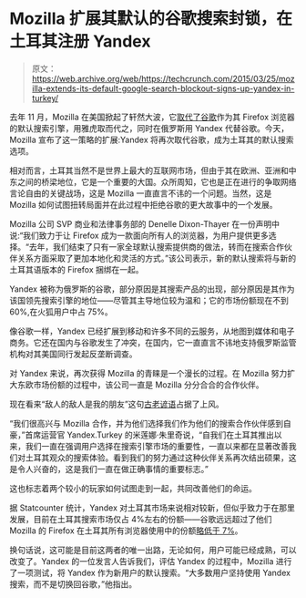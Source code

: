 # Mozilla 扩展其默认的谷歌搜索封锁，在土耳其注册 Yandex 

> 原文：<https://web.archive.org/web/https://techcrunch.com/2015/03/25/mozilla-extends-its-default-google-search-blockout-signs-up-yandex-in-turkey/>

去年 11 月，Mozilla 在美国掀起了轩然大波，它[取代了谷歌](https://web.archive.org/web/20221206010316/https://blog.mozilla.org/blog/2014/11/19/promoting-choice-and-innovation-on-the-web/)作为其 Firefox 浏览器的默认搜索引擎，用雅虎取而代之，同时在俄罗斯用 Yandex 代替谷歌。今天，Mozilla 宣布了这一策略的扩展:Yandex 将再次取代谷歌，成为土耳其的默认搜索选项。

相对而言，土耳其当然不是世界上最大的互联网市场，但由于其在欧洲、亚洲和中东之间的桥梁地位，它是一个重要的大国。众所周知，它也是正在进行的争取网络言论自由的关键战场，这是 Mozilla 一直直言不讳的一个问题。当然，这是 Mozilla 如何试图扭转局面并在此过程中拒绝谷歌的更大故事中的一个发展。

Mozilla 公司 SVP 商业和法律事务部的 Denelle Dixon-Thayer 在一份声明中说:“我们致力于让 Firefox 成为一款面向所有人的浏览器，为用户提供更多选择。“去年，我们结束了只有一家全球默认搜索提供商的做法，转而在搜索合作伙伴关系方面采取了更加本地化和灵活的方式。”该公司表示，新的默认搜索将与新的土耳其语版本的 Firefox 捆绑在一起。

Yandex 被称为俄罗斯的谷歌，部分原因是其搜索产品的出现，部分原因是其作为该国领先搜索引擎的地位——尽管其主导地位较为温和；它的市场份额现在不到 60%,在火狐用户中占 75%。

像谷歌一样，Yandex 已经扩展到移动和许多不同的云服务，从地图到媒体和电子商务。它还在国内与谷歌发生了冲突，在国内，它一直直言不讳地支持俄罗斯监管机构对其美国同行发起反垄断调查。

对 Yandex 来说，再次获得 Mozilla 的青睐是一个漫长的过程。在 Mozilla 努力扩大东欧市场份额的过程中，该公司一直是 Mozilla 分分合合的合作伙伴。

现在看来“敌人的敌人是我的朋友”这句[古老谚语](https://web.archive.org/web/20221206010316/http://en.wikipedia.org/wiki/The_enemy_of_my_enemy_is_my_friend)占据了上风。

“我们很高兴与 Mozilla 合作，并为他们选择我们作为他们的搜索合作伙伴感到自豪，”首席运营官 Yandex.Turkey 的米莲娜·朱里奇说，“自我们在土耳其推出以来，我们一直在强调用户选择在搜索引擎市场的重要性，一直以来都在显著改善我们对土耳其观众的搜索体验。看到我们的努力通过这种伙伴关系再次结出硕果，这是令人兴奋的，这是我们一直在做正确事情的重要标志。”

这也标志着两个较小的玩家如何试图走到一起，共同改善他们的命运。

据 Statcounter 统计，Yandex 对土耳其市场来说相对较新，但似乎致力于在那里发展，目前在土耳其搜索市场仅占 4%左右的份额——谷歌远远超过了他们 Mozilla 的 Firefox 在土耳其所有浏览器使用中的份额[略低于 7%](https://web.archive.org/web/20221206010316/http://gs.statcounter.com/#desktop-browser-TR-monthly-201402-201502)。

换句话说，这可能是目前这两者的唯一出路，无论如何，用户可能已经成熟，可以改变了。Yandex 的一位发言人告诉我们，评估 Yandex 的过程中，Mozilla 进行了一项测试，将 Yandex 作为新用户的默认搜索。“大多数用户坚持使用 Yandex 搜索，而不是切换回谷歌，”他指出。